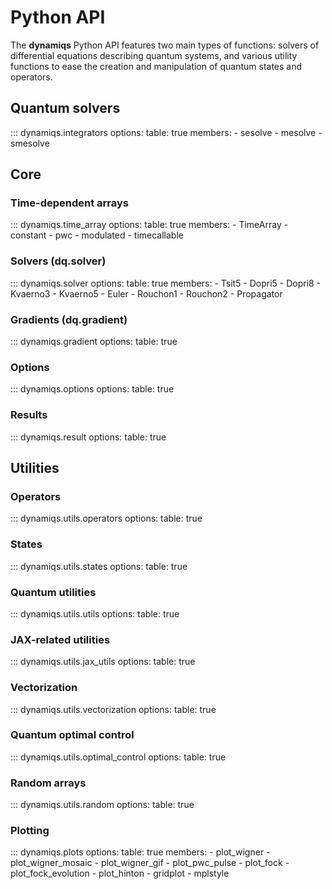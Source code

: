 # Python API

The **dynamiqs** Python API features two main types of functions: solvers of differential equations describing quantum systems, and various utility functions to ease the creation and manipulation of quantum states and operators.

## Quantum solvers

::: dynamiqs.integrators
    options:
        table: true
        members:
        - sesolve
        - mesolve
        - smesolve

## Core

### Time-dependent arrays

::: dynamiqs.time_array
    options:
        table: true
        members:
        - TimeArray
        - constant
        - pwc
        - modulated
        - timecallable

### Solvers (dq.solver)

::: dynamiqs.solver
    options:
        table: true
        members:
        - Tsit5
        - Dopri5
        - Dopri8
        - Kvaerno3
        - Kvaerno5
        - Euler
        - Rouchon1
        - Rouchon2
        - Propagator

### Gradients (dq.gradient)

::: dynamiqs.gradient
    options:
        table: true

### Options

::: dynamiqs.options
    options:
        table: true

### Results

::: dynamiqs.result
    options:
        table: true

## Utilities

### Operators

::: dynamiqs.utils.operators
    options:
        table: true

### States

::: dynamiqs.utils.states
    options:
        table: true

### Quantum utilities

::: dynamiqs.utils.utils
    options:
        table: true

### JAX-related utilities

::: dynamiqs.utils.jax_utils
    options:
        table: true

### Vectorization

::: dynamiqs.utils.vectorization
    options:
        table: true

### Quantum optimal control

::: dynamiqs.utils.optimal_control
    options:
        table: true

### Random arrays

::: dynamiqs.utils.random
    options:
        table: true

### Plotting

::: dynamiqs.plots
    options:
        table: true
        members:
        - plot_wigner
        - plot_wigner_mosaic
        - plot_wigner_gif
        - plot_pwc_pulse
        - plot_fock
        - plot_fock_evolution
        - plot_hinton
        - gridplot
        - mplstyle

